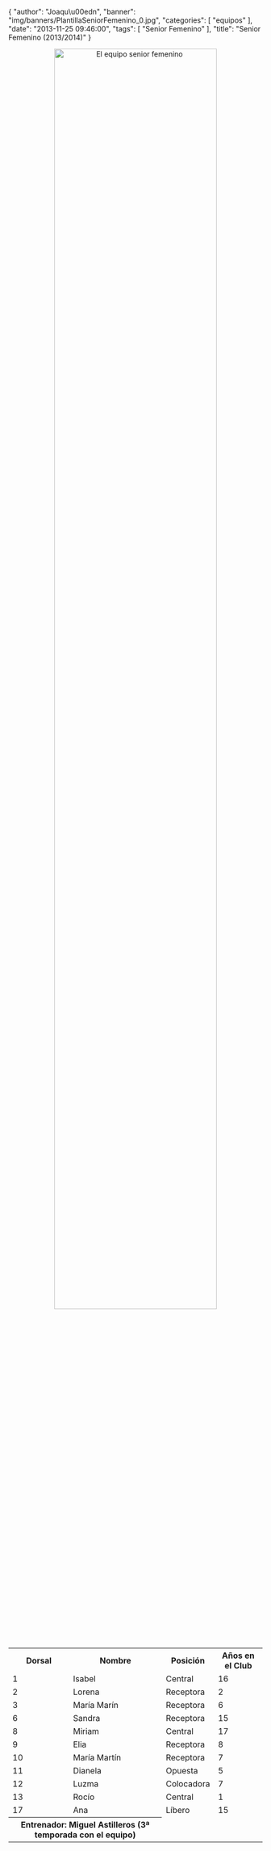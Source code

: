 {
  "author": "Joaqu\u00edn",
  "banner": "img/banners/PlantillaSeniorFemenino_0.jpg",
  "categories": [
    "equipos"
  ],
  "date": "2013-11-25 09:46:00",
  "tags": [
    "Senior Femenino"
  ],
  "title": "Senior Femenino (2013/2014)"
}

<center>
<a target="_new" href="http://www.advmiguelturra.org/drupal/sites/default/files/PlantillaSeniorFemenino_0.jpg">
<img alt="El equipo senior femenino" width="80%" src="http://www.advmiguelturra.org/drupal/sites/default/files/PlantillaSeniorFemenino_0.jpg"/> </a>
</center>

<p>&nbsp;</p>

<table align="center">
  <tr>
	<th>Dorsal</th>
	<th>Nombre</th>
	<th>Posición</th>
	<th>Años en el Club</th>
  </tr>

  <tr>
	<td>1</td>
	<td>Isabel</td>
	<td>Central</td>
	<td>16</td>
  </tr>

  <tr>
	<td>2</td>
	<td>Lorena</td>
	<td>Receptora</td>
	<td>2</td>
  </tr>

  <tr>
	<td>3</td>
	<td>María Marín</td>
	<td>Receptora</td>
	<td>6</td>
  </tr>

  <tr>
	<td>6</td>
	<td>Sandra</td>
	<td>Receptora</td>
	<td>15</td>
  </tr>

  <tr>
	<td>8</td>
	<td>Miriam</td>
	<td>Central</td>
	<td>17</td>
  </tr>

  <tr>
	<td>9</td>
	<td>Elia</td>
	<td>Receptora</td>
	<td>8</td>
  </tr>

  <tr>
	<td>10</td>
	<td>María Martín</td>
	<td>Receptora</td>
	<td>7</td>
  </tr>

  <tr>
	<td>11</td>
	<td>Dianela</td>
	<td>Opuesta</td>
	<td>5</td>
  </tr>

  <tr>
	<td>12</td>
	<td>Luzma</td>
	<td>Colocadora</td>
	<td>7</td>
  </tr>

  <tr>
	<td>13</td>
	<td>Rocío</td>
	<td>Central</td>
	<td>1</td>
  </tr>

  <tr>
	<td>17</td>
	<td>Ana</td>
	<td>Líbero</td>
	<td>15</td>
  </tr>



  <tr>
	<th colspan="2">Entrenador: Miguel Astilleros (3ª temporada con el equipo)</th>
  </tr>
</table>
